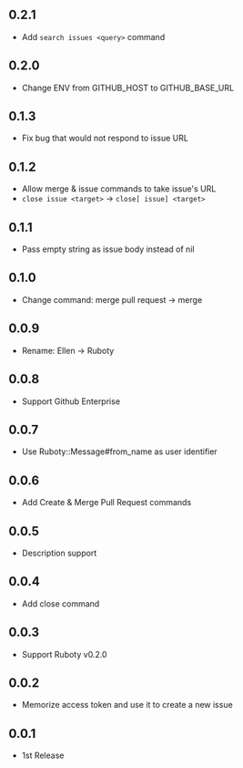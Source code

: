 ## 0.2.1
- Add `search issues <query>` command

## 0.2.0
- Change ENV from GITHUB_HOST to GITHUB_BASE_URL

## 0.1.3
- Fix bug that would not respond to issue URL

## 0.1.2
- Allow merge & issue commands to take issue's URL
- `close issue <target>` -> `close[ issue] <target>`

## 0.1.1
- Pass empty string as issue body instead of nil

## 0.1.0
- Change command: merge pull request -> merge

## 0.0.9
- Rename: Ellen -> Ruboty

## 0.0.8
- Support Github Enterprise

## 0.0.7
- Use Ruboty::Message#from_name as user identifier

## 0.0.6
- Add Create & Merge Pull Request commands

## 0.0.5
- Description support

## 0.0.4
- Add close command

## 0.0.3
- Support Ruboty v0.2.0

## 0.0.2
- Memorize access token and use it to create a new issue

## 0.0.1
- 1st Release
